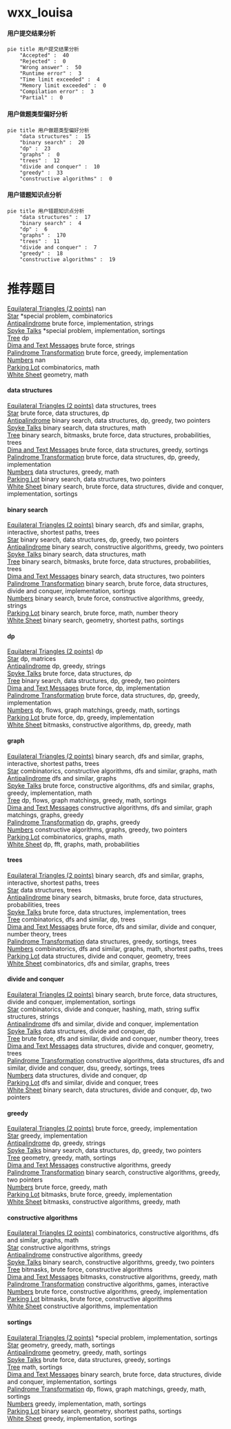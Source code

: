 # wxx_louisa
<!-- tabs:start -->
#### **用户提交结果分析**

```mermaid
pie title 用户提交结果分析
    "Accepted" :  40
    "Rejected" :  0
    "Wrong answer" :  50
    "Runtime error" :  3
    "Time limit exceeded" :  4
    "Memory limit exceeded" :  0
    "Compilation error" :  3
    "Partial" :  0
```
#### **用户做题类型偏好分析**

```mermaid
pie title 用户做题类型偏好分析
    "data structures" :  15
    "binary search" :  20
    "dp" :  23
    "graphs" :  0
    "trees" :  12
    "divide and conquer" :  10
    "greedy" :  33
    "constructive algorithms" :  0
```
#### **用户错题知识点分析**

```mermaid
pie title 用户错题知识点分析
    "data structures" :  17
    "binary search" :  4
    "dp" :  6
    "graphs" :  170
    "trees" :  11
    "divide and conquer" :  7
    "greedy" :  18
    "constructive algorithms" :  19
```
<!-- tabs:end -->
# 推荐题目
[Equilateral Triangles (2 points)](https://codeforces.com/contest/1164/problem/P)		nan		  
[Star](http://codeforces.com/problemset/problem/171/B)		*special problem,
                        combinatorics		  
[Antipalindrome](http://codeforces.com/problemset/problem/981/A)		brute force,
                        implementation,
                        strings		  
[Spyke Talks](http://codeforces.com/problemset/problem/291/A)		*special problem,
                        implementation,
                        sortings		  
[Tree](http://codeforces.com/problemset/problem/23/E)		dp		  
[Dima and Text Messages](http://codeforces.com/problemset/problem/358/B)		brute force,
                        strings		  
[Palindrome Transformation](http://codeforces.com/problemset/problem/486/C)		brute force,
                        greedy,
                        implementation		  
[Numbers](http://codeforces.com/problemset/problem/241/D)		nan		  
[Parking Lot](http://codeforces.com/problemset/problem/630/I)		combinatorics,
                        math		  
[White Sheet](http://codeforces.com/problemset/problem/1216/C)		geometry,
                        math		  
<!-- tabs:start -->
#### **data structures**
[Equilateral Triangles (2 points)](http://codeforces.com/problemset/problem/607/D)		data structures,
                        trees		  
[Star](http://codeforces.com/problemset/problem/797/E)		brute force,
                        data structures,
                        dp		  
[Antipalindrome](http://codeforces.com/problemset/problem/1492/C)		binary search,
                        data structures,
                        dp,
                        greedy,
                        two pointers		  
[Spyke Talks](http://codeforces.com/problemset/problem/1490/G)		binary search,
                        data structures,
                        math		  
[Tree](http://codeforces.com/problemset/problem/1479/D)		binary search,
                        bitmasks,
                        brute force,
                        data structures,
                        probabilities,
                        trees		  
[Dima and Text Messages](http://codeforces.com/problemset/problem/1497/A)		brute force,
                        data structures,
                        greedy,
                        sortings		  
[Palindrome Transformation](http://codeforces.com/problemset/problem/1491/C)		brute force,
                        data structures,
                        dp,
                        greedy,
                        implementation		  
[Numbers](http://codeforces.com/problemset/problem/1492/B)		data structures,
                        greedy,
                        math		  
[Parking Lot](http://codeforces.com/problemset/problem/1436/E)		binary search,
                        data structures,
                        two pointers		  
[White Sheet](http://codeforces.com/problemset/problem/1461/D)		binary search,
                        brute force,
                        data structures,
                        divide and conquer,
                        implementation,
                        sortings		  
#### **binary search**
[Equilateral Triangles (2 points)](http://codeforces.com/problemset/problem/1370/F2)		binary search,
                        dfs and similar,
                        graphs,
                        interactive,
                        shortest paths,
                        trees		  
[Star](http://codeforces.com/problemset/problem/1492/C)		binary search,
                        data structures,
                        dp,
                        greedy,
                        two pointers		  
[Antipalindrome](http://codeforces.com/problemset/problem/1463/D)		binary search,
                        constructive algorithms,
                        greedy,
                        two pointers		  
[Spyke Talks](http://codeforces.com/problemset/problem/1490/G)		binary search,
                        data structures,
                        math		  
[Tree](http://codeforces.com/problemset/problem/1479/D)		binary search,
                        bitmasks,
                        brute force,
                        data structures,
                        probabilities,
                        trees		  
[Dima and Text Messages](http://codeforces.com/problemset/problem/1436/E)		binary search,
                        data structures,
                        two pointers		  
[Palindrome Transformation](http://codeforces.com/problemset/problem/1461/D)		binary search,
                        brute force,
                        data structures,
                        divide and conquer,
                        implementation,
                        sortings		  
[Numbers](http://codeforces.com/problemset/problem/1493/C)		binary search,
                        brute force,
                        constructive algorithms,
                        greedy,
                        strings		  
[Parking Lot](http://codeforces.com/problemset/problem/1487/D)		binary search,
                        brute force,
                        math,
                        number theory		  
[White Sheet](http://codeforces.com/problemset/problem/1486/B)		binary search,
                        geometry,
                        shortest paths,
                        sortings		  
#### **dp**
[Equilateral Triangles (2 points)](http://codeforces.com/problemset/problem/23/E)		dp		  
[Star](http://codeforces.com/problemset/problem/621/E)		dp,
                        matrices		  
[Antipalindrome](http://codeforces.com/problemset/problem/1295/C)		dp,
                        greedy,
                        strings		  
[Spyke Talks](http://codeforces.com/problemset/problem/797/E)		brute force,
                        data structures,
                        dp		  
[Tree](http://codeforces.com/problemset/problem/1492/C)		binary search,
                        data structures,
                        dp,
                        greedy,
                        two pointers		  
[Dima and Text Messages](https://codeforces.com/contest/1457/problem/C)		brute force,
                        dp,
                        implementation		  
[Palindrome Transformation](http://codeforces.com/problemset/problem/1491/C)		brute force,
                        data structures,
                        dp,
                        greedy,
                        implementation		  
[Numbers](http://codeforces.com/problemset/problem/1437/C)		dp,
                        flows,
                        graph matchings,
                        greedy,
                        math,
                        sortings		  
[Parking Lot](http://codeforces.com/problemset/problem/1499/B)		brute force,
                        dp,
                        greedy,
                        implementation		  
[White Sheet](http://codeforces.com/problemset/problem/1491/D)		bitmasks,
                        constructive algorithms,
                        dp,
                        greedy,
                        math		  
#### **graph**
[Equilateral Triangles (2 points)](http://codeforces.com/problemset/problem/1370/F2)		binary search,
                        dfs and similar,
                        graphs,
                        interactive,
                        shortest paths,
                        trees		  
[Star](http://codeforces.com/problemset/problem/612/E)		combinatorics,
                        constructive algorithms,
                        dfs and similar,
                        graphs,
                        math		  
[Antipalindrome](https://codeforces.com/contest/528/problem/C)		dfs and similar,
                        graphs		  
[Spyke Talks](http://codeforces.com/problemset/problem/1487/C)		brute force,
                        constructive algorithms,
                        dfs and similar,
                        graphs,
                        greedy,
                        implementation,
                        math		  
[Tree](http://codeforces.com/problemset/problem/1437/C)		dp,
                        flows,
                        graph matchings,
                        greedy,
                        math,
                        sortings		  
[Dima and Text Messages](http://codeforces.com/problemset/problem/1470/D)		constructive algorithms,
                        dfs and similar,
                        graph matchings,
                        graphs,
                        greedy		  
[Palindrome Transformation](http://codeforces.com/problemset/problem/1476/C)		dp,
                        graphs,
                        greedy		  
[Numbers](http://codeforces.com/problemset/problem/1304/D)		constructive algorithms,
                        graphs,
                        greedy,
                        two pointers		  
[Parking Lot](http://codeforces.com/problemset/problem/1475/C)		combinatorics,
                        graphs,
                        math		  
[White Sheet](http://codeforces.com/problemset/problem/553/E)		dp,
                        fft,
                        graphs,
                        math,
                        probabilities		  
#### **trees**
[Equilateral Triangles (2 points)](http://codeforces.com/problemset/problem/1370/F2)		binary search,
                        dfs and similar,
                        graphs,
                        interactive,
                        shortest paths,
                        trees		  
[Star](http://codeforces.com/problemset/problem/607/D)		data structures,
                        trees		  
[Antipalindrome](http://codeforces.com/problemset/problem/1479/D)		binary search,
                        bitmasks,
                        brute force,
                        data structures,
                        probabilities,
                        trees		  
[Spyke Talks](http://codeforces.com/problemset/problem/1511/C)		brute force,
                        data structures,
                        implementation,
                        trees		  
[Tree](http://codeforces.com/problemset/problem/1499/F)		combinatorics,
                        dfs and similar,
                        dp,
                        trees		  
[Dima and Text Messages](http://codeforces.com/problemset/problem/1491/E)		brute force,
                        dfs and similar,
                        divide and conquer,
                        number theory,
                        trees		  
[Palindrome Transformation](http://codeforces.com/problemset/problem/1466/D)		data structures,
                        greedy,
                        sortings,
                        trees		  
[Numbers](http://codeforces.com/problemset/problem/1495/D)		combinatorics,
                        dfs and similar,
                        graphs,
                        math,
                        shortest paths,
                        trees		  
[Parking Lot](http://codeforces.com/problemset/problem/1303/G)		data structures,
                        divide and conquer,
                        geometry,
                        trees		  
[White Sheet](http://codeforces.com/problemset/problem/1454/E)		combinatorics,
                        dfs and similar,
                        graphs,
                        trees		  
#### **divide and conquer**
[Equilateral Triangles (2 points)](http://codeforces.com/problemset/problem/1461/D)		binary search,
                        brute force,
                        data structures,
                        divide and conquer,
                        implementation,
                        sortings		  
[Star](http://codeforces.com/problemset/problem/1466/G)		combinatorics,
                        divide and conquer,
                        hashing,
                        math,
                        string suffix structures,
                        strings		  
[Antipalindrome](http://codeforces.com/problemset/problem/1490/D)		dfs and similar,
                        divide and conquer,
                        implementation		  
[Spyke Talks](https://codeforces.com/contest/1483/problem/C)		data structures,
                        divide and conquer,
                        dp		  
[Tree](http://codeforces.com/problemset/problem/1491/E)		brute force,
                        dfs and similar,
                        divide and conquer,
                        number theory,
                        trees		  
[Dima and Text Messages](http://codeforces.com/problemset/problem/1303/G)		data structures,
                        divide and conquer,
                        geometry,
                        trees		  
[Palindrome Transformation](http://codeforces.com/problemset/problem/1494/D)		constructive algorithms,
                        data structures,
                        dfs and similar,
                        divide and conquer,
                        dsu,
                        greedy,
                        sortings,
                        trees		  
[Numbers](http://codeforces.com/problemset/problem/1482/E)		data structures,
                        divide and conquer,
                        dp		  
[Parking Lot](http://codeforces.com/problemset/problem/566/C)		dfs and similar,
                        divide and conquer,
                        trees		  
[White Sheet](http://codeforces.com/problemset/problem/1428/F)		binary search,
                        data structures,
                        divide and conquer,
                        dp,
                        two pointers		  
#### **greedy**
[Equilateral Triangles (2 points)](http://codeforces.com/problemset/problem/486/C)		brute force,
                        greedy,
                        implementation		  
[Star](http://codeforces.com/problemset/problem/286/C)		greedy,
                        implementation		  
[Antipalindrome](http://codeforces.com/problemset/problem/1295/C)		dp,
                        greedy,
                        strings		  
[Spyke Talks](http://codeforces.com/problemset/problem/1492/C)		binary search,
                        data structures,
                        dp,
                        greedy,
                        two pointers		  
[Tree](https://codeforces.com/contest/1496/problem/C)		geometry,
                        greedy,
                        math,
                        sortings		  
[Dima and Text Messages](http://codeforces.com/problemset/problem/1493/A)		constructive algorithms,
                        greedy		  
[Palindrome Transformation](http://codeforces.com/problemset/problem/1463/D)		binary search,
                        constructive algorithms,
                        greedy,
                        two pointers		  
[Numbers](http://codeforces.com/problemset/problem/1462/C)		brute force,
                        greedy,
                        math		  
[Parking Lot](http://codeforces.com/problemset/problem/1494/B)		bitmasks,
                        brute force,
                        greedy,
                        implementation		  
[White Sheet](http://codeforces.com/problemset/problem/1492/D)		bitmasks,
                        constructive algorithms,
                        greedy,
                        math		  
#### **constructive algorithms**
[Equilateral Triangles (2 points)](http://codeforces.com/problemset/problem/612/E)		combinatorics,
                        constructive algorithms,
                        dfs and similar,
                        graphs,
                        math		  
[Star](https://codeforces.com/contest/1064/problem/C)		constructive algorithms,
                        strings		  
[Antipalindrome](http://codeforces.com/problemset/problem/1493/A)		constructive algorithms,
                        greedy		  
[Spyke Talks](http://codeforces.com/problemset/problem/1463/D)		binary search,
                        constructive algorithms,
                        greedy,
                        two pointers		  
[Tree](https://codeforces.com/contest/1456/problem/B)		bitmasks,
                        brute force,
                        constructive algorithms		  
[Dima and Text Messages](http://codeforces.com/problemset/problem/1492/D)		bitmasks,
                        constructive algorithms,
                        greedy,
                        math		  
[Palindrome Transformation](https://codeforces.com/contest/1504/problem/D)		constructive algorithms,
                        games,
                        interactive		  
[Numbers](https://codeforces.com/contest/1483/problem/A)		brute force,
                        constructive algorithms,
                        greedy,
                        implementation		  
[Parking Lot](https://codeforces.com/contest/1457/problem/D)		bitmasks,
                        brute force,
                        constructive algorithms		  
[White Sheet](http://codeforces.com/problemset/problem/1513/A)		constructive algorithms,
                        implementation		  
#### **sortings**
[Equilateral Triangles (2 points)](http://codeforces.com/problemset/problem/291/A)		*special problem,
                        implementation,
                        sortings		  
[Star](https://codeforces.com/contest/1496/problem/C)		geometry,
                        greedy,
                        math,
                        sortings		  
[Antipalindrome](http://codeforces.com/problemset/problem/1495/A)		geometry,
                        greedy,
                        math,
                        sortings		  
[Spyke Talks](http://codeforces.com/problemset/problem/1497/A)		brute force,
                        data structures,
                        greedy,
                        sortings		  
[Tree](http://codeforces.com/problemset/problem/1427/A)		math,
                        sortings		  
[Dima and Text Messages](http://codeforces.com/problemset/problem/1461/D)		binary search,
                        brute force,
                        data structures,
                        divide and conquer,
                        implementation,
                        sortings		  
[Palindrome Transformation](http://codeforces.com/problemset/problem/1437/C)		dp,
                        flows,
                        graph matchings,
                        greedy,
                        math,
                        sortings		  
[Numbers](http://codeforces.com/problemset/problem/1473/A)		greedy,
                        implementation,
                        math,
                        sortings		  
[Parking Lot](http://codeforces.com/problemset/problem/1486/B)		binary search,
                        geometry,
                        shortest paths,
                        sortings		  
[White Sheet](http://codeforces.com/problemset/problem/1480/B)		greedy,
                        implementation,
                        sortings		  
<!-- tabs:end -->
